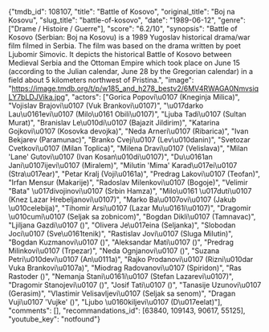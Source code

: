 {"tmdb_id": 108107, "title": "Battle of Kosovo", "original_title": "Boj na Kosovu", "slug_title": "battle-of-kosovo", "date": "1989-06-12", "genre": ["Drame / Histoire / Guerre"], "score": "6.2/10", "synopsis": "Battle of Kosovo (Serbian: Boj na Kosovu) is a 1989 Yugoslav historical drama/war film filmed in Serbia. The film was based on the drama written by poet Ljubomir Simovic. It depicts the historical Battle of Kosovo between Medieval Serbia and the Ottoman Empire which took place on June 15 (according to the Julian calendar, June 28 by the Gregorian calendar) in a field about 5 kilometers northwest of Pristina.", "image": "https://image.tmdb.org/t/p/w185_and_h278_bestv2/6MV4RWAGA0NmvsiqLY7bLDJVika.jpg", "actors": ["Gorica Popovi\u0107 (Kneginja Milica)", "Vojislav Brajovi\u0107 (Vuk Brankovi\u0107)", "\u017darko Lau\u0161evi\u0107 (Milo\u0161 Obili\u0107)", "Ljuba Tadi\u0107 (Sultan Murat)", "Branislav Le\u010di\u0107 (Bajazit Jildirim)", "Katarina Gojkovi\u0107 (Kosovka devojka)", "Neda Arneri\u0107 (Ribarica)", "Ivan Bekjarev (Paramunac)", "Branko Cveji\u0107 (Lev\u010danin)", "Svetozar Cvetkovi\u0107 (Milan Toplica)", "Milena Dravi\u0107 (Velislava)", "Milan 'Lane' Gutovi\u0107 (Ivan Kosan\u010di\u0107)", "Du\u0161an Jani\u0107ijevi\u0107 (Miralem)", "Milutin 'Mima' Karad\u017ei\u0107 (Stra\u017ear)", "Petar Kralj (Voji\u0161a)", "Predrag Lakovi\u0107 (Teofan)", "Irfan Mensur (Makarije)", "Radoslav Milenkovi\u0107 (Bogoje)", "Velimir \"Bata\" \u017divojinovi\u0107 (Srbin Hamza)", "Milo\u0161 \u017duti\u0107 (Knez Lazar Hrebeljanovi\u0107)", "Marko Ba\u0107ovi\u0107 (Jakub \u010celebija)", "Tihomir Arsi\u0107 (Lazar Mu\u0161i\u0107)", "Dragomir \u010cumi\u0107 (Seljak sa zobnicom)", "Bogdan Dikli\u0107 (Tamnavac)", "Ljiljana Gazdi\u0107 ()", "Olivera Je\u017eina (Seljanka)", "Slobodan Joci\u0107 (Sve\u0161tenik)", "Rastislav Jovi\u0107 (Sluga Milutin)", "Bogdan Kuzmanovi\u0107 ()", "Aleksandar Mati\u0107 ()", "Predrag Milinkovi\u0107 (Trpezar)", "Neda Ognjanovi\u0107 ()", "Suzana Petri\u010devi\u0107 (An\u0111a)", "Rajko Prodanovi\u0107 (Rizni\u010dar Vuka Brankovi\u0107a)", "Miodrag Radovanovi\u0107 (Spiridon)", "Ras Rastoder ()", "Nemanja Stani\u0161i\u0107 (Stefan Lazarevi\u0107)", "Dragomir Stanojevi\u0107 ()", "Josif Tati\u0107 ()", "Tanasije Uzunovi\u0107 (Gerasim)", "Vlastimir Velisavljevi\u0107 (Seljak sa senom)", "Dragan Vuji\u0107 'Vujke' ()", "Ljubo \u0160kiljevi\u0107 (D\u017eelat)"], "comments": [], "recommandations_id": [63840, 109143, 90617, 55125], "youtube_key": "notfound"}
